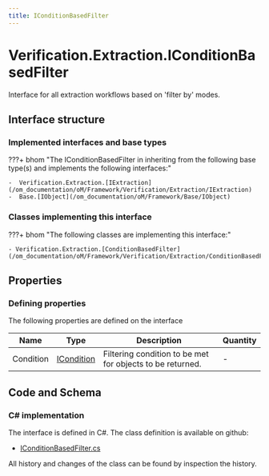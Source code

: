 ```yaml
---
title: IConditionBasedFilter
---
```


# Verification.Extraction.IConditionBasedFilter

Interface for all extraction workflows based on 'filter by' modes.

## Interface structure

### Implemented interfaces and base types

???+ bhom "The IConditionBasedFilter in inheriting from the following base type(s) and implements the following interfaces:"

    -  Verification.Extraction.[IExtraction](/om_documentation/oM/Framework/Verification/Extraction/IExtraction)
    -  Base.[IObject](/om_documentation/oM/Framework/Base/IObject)


### Classes implementing this interface

???+ bhom "The following classes are implementing this interface:"

    - Verification.Extraction.[ConditionBasedFilter](/om_documentation/oM/Framework/Verification/Extraction/ConditionBasedFilter)


## Properties



### Defining properties

The following properties are defined on the interface

| Name             | Type             | Description      | Quantity         |
|------------------|------------------|------------------|------------------|
| Condition | [ICondition](/om_documentation/oM/Framework/Verification/Conditions/ICondition) | Filtering condition to be met for objects to be returned. | - |


## Code and Schema

### C# implementation

The interface is defined in C#. The class definition is available on github:

- [IConditionBasedFilter.cs](https://github.com/BHoM/BHoM/blob/develop/Verification_oM/Extraction/Interfaces/IConditionBasedFilter.cs)

All history and changes of the class can be found by inspection the history.
